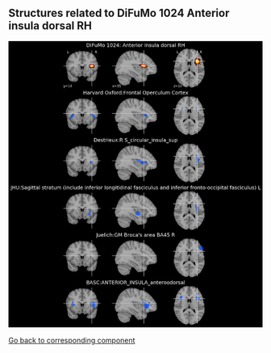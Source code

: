 


## Structures related to DiFuMo 1024 Anterior insula dorsal RH

![733](733.jpg "Structures related to DiFuMo 1024 Anterior insula dorsal RH")

[Go back to corresponding component](https://parietal-inria.github.io/DiFuMo/1024/html/733.html)